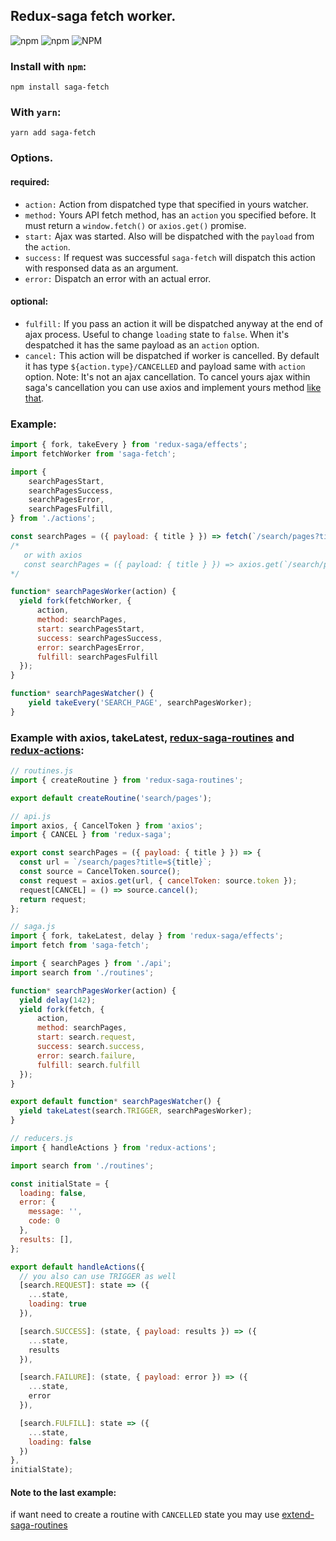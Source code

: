 ## Redux-saga fetch worker.
![npm](https://img.shields.io/npm/v/saga-fetch.svg)
![npm](https://img.shields.io/npm/dm/saga-fetch.svg)
![NPM](https://img.shields.io/npm/l/saga-fetch.svg)

### Install with `npm`:

```
npm install saga-fetch
```

### With `yarn`:
```
yarn add saga-fetch
```

### Options.

#### required:
- `action:` Action from dispatched type that specified in yours watcher.
- `method:` Yours API fetch method, has an `action` you specified before. It must return a `window.fetch()` or `axios.get()` promise.
- `start:` Ajax was started. Also will be dispatched with the `payload` from the `action`.
- `success:` If request was successful `saga-fetch` will dispatch this action with responsed data as an argument.
- `error:` Dispatch an error with an actual error.

#### optional:
- `fulfill:` If you pass an action it will be dispatched  anyway at the end of ajax process. Useful to change `loading` state to `false`. When it's despatched it has the same payload as an `action` option.
- `cancel:` This action will be dispatched if worker is cancelled. By default it has type `${action.type}/CANCELLED` and payload same with `action` option. Note: It's not an ajax cancellation. To cancel yours ajax within saga's cancellation you can use axios and implement yours method [like that](https://gist.github.com/shapkarin/5dfb7dd134fca1e51fdcef1fd24a8adf).

### Example:
```js
import { fork, takeEvery } from 'redux-saga/effects';
import fetchWorker from 'saga-fetch';

import {
    searchPagesStart,
    searchPagesSuccess,
    searchPagesError,
    searchPagesFulfill,
} from './actions';

const searchPages = ({ payload: { title } }) => fetch(`/search/pages?title=${title}`)
/*
   or with axios
   const searchPages = ({ payload: { title } }) => axios.get(`/search/pages?title=${title}`)
*/

function* searchPagesWorker(action) {
  yield fork(fetchWorker, {
      action,
      method: searchPages,
      start: searchPagesStart,
      success: searchPagesSuccess,
      error: searchPagesError,
      fulfill: searchPagesFulfill
  });
}

function* searchPagesWatcher() {
    yield takeEvery('SEARCH_PAGE', searchPagesWorker);
}
```

### Example with axios, takeLatest, [redux-saga-routines](https://www.npmjs.com/package/redux-saga-routines) and [redux-actions](http://npmjs.com/package/redux-actions):

```js
// routines.js
import { createRoutine } from 'redux-saga-routines';

export default createRoutine('search/pages');
```

```js
// api.js
import axios, { CancelToken } from 'axios';
import { CANCEL } from 'redux-saga';

export const searchPages = ({ payload: { title } }) => {
  const url = `/search/pages?title=${title}`;
  const source = CancelToken.source();
  const request = axios.get(url, { cancelToken: source.token });
  request[CANCEL] = () => source.cancel();
  return request;
};
```

```js
// saga.js
import { fork, takeLatest, delay } from 'redux-saga/effects';
import fetch from 'saga-fetch';

import { searchPages } from './api';
import search from './routines';

function* searchPagesWorker(action) {
  yield delay(142);
  yield fork(fetch, {
      action,
      method: searchPages,
      start: search.request,
      success: search.success,
      error: search.failure,
      fulfill: search.fulfill
  });
}

export default function* searchPagesWatcher() {
  yield takeLatest(search.TRIGGER, searchPagesWorker);
}
```

```js
// reducers.js
import { handleActions } from 'redux-actions';

import search from './routines';

const initialState = {
  loading: false,
  error: {
    message: '',
    code: 0
  },
  results: [],
};

export default handleActions({
  // you also can use TRIGGER as well
  [search.REQUEST]: state => ({
    ...state,
    loading: true
  }),

  [search.SUCCESS]: (state, { payload: results }) => ({
    ...state,
    results
  }),

  [search.FAILURE]: (state, { payload: error }) => ({
    ...state,
    error
  }),

  [search.FULFILL]: state => ({
    ...state,
    loading: false
  })
},
initialState);
```

#### Note to the last example:
if want need to create a routine with `CANCELLED` state you may use [extend-saga-routines](https://www.npmjs.com/package/extend-saga-routines)
